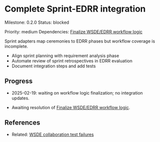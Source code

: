 # Complete Sprint-EDRR integration
Milestone: 0.2.0
Status: blocked

Priority: medium
Dependencies: [Finalize WSDE/EDRR workflow logic](Finalize-WSDE-EDRR-workflow-logic.md)


Sprint adapters map ceremonies to EDRR phases but workflow coverage is incomplete.

- Align sprint planning with requirement analysis phase
- Automate review of sprint retrospectives in EDRR evaluation
- Document integration steps and add tests

## Progress
- 2025-02-19: waiting on workflow logic finalization; no integration updates.

- Awaiting resolution of [Finalize WSDE/EDRR workflow logic](Finalize-WSDE-EDRR-workflow-logic.md).

## References

- Related: [WSDE collaboration test failures](WSDE-collaboration-test-failures.md)
